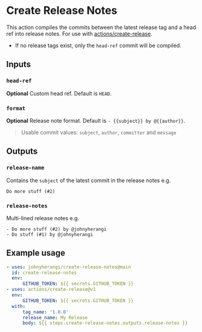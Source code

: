 # Create Release Notes

This action compiles the commits between the latest release tag and a head ref into release notes. For use with [actions/create-release](https://github.com/actions/create-release).

-   If no release tags exist, only the `head-ref` commit will be compiled.

## Inputs

### `head-ref`

**Optional** Custom head ref. Default is `HEAD`.

### `format`

**Optional** Release note format. Default is `- {{subject}} by @{{author}}`.

> Usable commit values: `subject`, `author`, `committer` and `message`

## Outputs

### `release-name`

Contains the `subject` of the latest commit in the release notes e.g.

```
Do more stuff (#2)
```

### `release-notes`

Multi-lined release notes e.g.

```
- Do more stuff (#2) by @johnyherangi
- Do stuff (#1) by @johnyherangi
```

## Example usage

```yaml
- uses: johnyherangi/create-release-notes@main
  id: create-release-notes
  env:
      GITHUB_TOKEN: ${{ secrets.GITHUB_TOKEN }}
- uses: actions/create-release@v1
  env:
      GITHUB_TOKEN: ${{ secrets.GITHUB_TOKEN }}
  with:
      tag_name: '1.0.0'
      release_name: My Release
      body: ${{ steps.create-release-notes.outputs.release-notes }}
```
